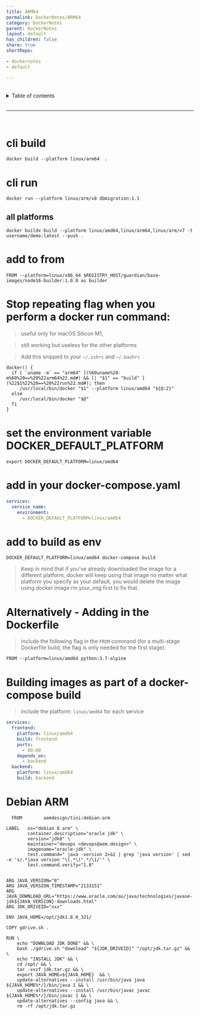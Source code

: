 ```yaml
---
title: ARM64
permalink: DockerNotes/ARM64
category: DockerNotes
parent: DockerNotes
layout: default
has_children: false
share: true
shortRepo:

- dockernotes
- default

---
```


<br/>

<details markdown="block">                    
<summary>                    
Table of contents                    
</summary>                    
{: .text-delta }                    
1. TOC                    
{:toc}                    
</details>

<br/>

---

<br/>

# cli build

```shell
docker build --platform linux/arm64  .
```

# cli run

```shell
docker run --platform linux/arm/v8 dbmigration:1.1
```

## all platforms

```shell
docker buildx build --platform linux/amd64,linux/arm64,linux/arm/v7 -t username/demo:latest --push .
```

# add to from

```shell
FROM --platform=linux/x86_64 $REGISTRY_HOST/guardian/base-images/node16-builder:1.0.0 as builder
```

# Stop repeating flag when you perform a docker run command:

> useful only for macOS Silicon M1,

> still working but useless for the other platforms

> Add this snipped to your `~/.zshrc` and `~/.bashrc`

```shell
docker() {
  if [ `uname -m` == "arm64" ](%60uname%20-m%60%20==%20%22arm64%22.md#) && [| "$1" == "build" ](%22$1%22%20==%20%22run%22.md#); then
     /usr/local/bin/docker "$1" --platform linux/amd64 "${@:2}"
  else
     /usr/local/bin/docker "$@"
  fi
}
```

# set the environment variable DOCKER_DEFAULT_PLATFORM

```shell
export DOCKER_DEFAULT_PLATFORM=linux/amd64
```

# add in your docker-compose.yaml

```yaml
services:
  service_name:
    environment:
      - DOCKER_DEFAULT_PLATFORM=linux/amd64
```

# add to build as env

```shell
DOCKER_DEFAULT_PLATFORM=linux/amd64 docker-compose build
```

> Keep in mind that if you've already downloaded the image for a different platform, docker will keep using that image no matter what platform you
> specify as your default, you would delete the image
> using docker image rm your_img first to fix that.

# Alternatively - Adding in the Dockerfile

> include the following flag in the `FROM` command (for a multi-stage Dockerfile build, the flag is only needed for the first stage):

```shell
FROM --platform=linux/amd64 python:3.7-alpine
```

# Building images as part of a docker-compose build

> include the platform: `linux/amd64` for each service

```yaml
services:
  frontend:
    platform: linux/amd64
    build: frontend
    ports:
      - 80:80
    depends_on:
      - backend
  backend:
    platform: linux/amd64
    build: backend
```

# Debian ARM

```shell
  FROM        aemdesign/tini:debian-arm

LABEL   os="debian 8 arm" \
        container.description="oracle jdk" \
        version="jdk8" \
        maintainer="devops <devops@aem.design>" \
        imagename="oracle-jdk" \
        test.command=" java -version 2>&1 | grep 'java version' | sed -e 's/.*java version "\(.*\)".*/\1/'" \
        test.command.verify="1.8"


ARG JAVA_VERSION="8"
ARG JAVA_VERSION_TIMESTAMP="2133151"
ARG JAVA_DOWNLOAD_URL="https://www.oracle.com/au/java/technologies/javase-jdk${JAVA_VERSION}-downloads.html"
ARG JDK_DRIVEID="xxx"

ENV JAVA_HOME=/opt/jdk1.8.0_321/

COPY gdrive.sh .

RUN \
    echo "DOWNLOAD JDK DONE" && \
    bash ./gdrive.sh "download" "${JDK_DRIVEID}" "/opt/jdk.tar.gz" && \
    echo "INSTALL JDK" && \
    cd /opt/ && \
    tar -xvzf jdk.tar.gz && \
    export JAVA_HOME=${JAVA_HOME}  && \
    update-alternatives --install /usr/bin/java java ${JAVA_HOME%*/}/bin/java 1 && \
    update-alternatives --install /usr/bin/javac javac ${JAVA_HOME%*/}/bin/javac 1 && \
    update-alternatives --config java && \
    rm -rf /opt/jdk.tar.gz
```